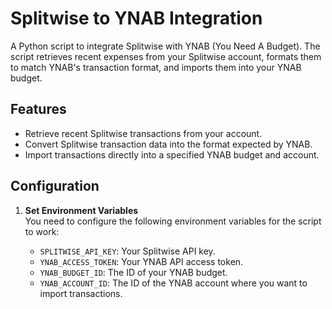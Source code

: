 # Splitwise to YNAB Integration

 A Python script to integrate Splitwise with YNAB (You Need A Budget). The script retrieves recent expenses from your Splitwise account, formats them to match YNAB's transaction format, and imports them into your YNAB budget.

## Features

- Retrieve recent Splitwise transactions from your account.
- Convert Splitwise transaction data into the format expected by YNAB.
- Import transactions directly into a specified YNAB budget and account.

## Configuration

1.  **Set Environment Variables**  
    You need to configure the following environment variables for the script to work:
    
    - `SPLITWISE_API_KEY`: Your Splitwise API key.
    - `YNAB_ACCESS_TOKEN`: Your YNAB API access token.
    - `YNAB_BUDGET_ID`: The ID of your YNAB budget.
    - `YNAB_ACCOUNT_ID`: The ID of the YNAB account where you want to import transactions.

    


